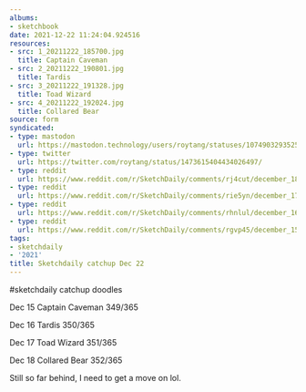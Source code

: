 ```yaml
---
albums:
- sketchbook
date: 2021-12-22 11:24:04.924516
resources:
- src: 1_20211222_185700.jpg
  title: Captain Caveman
- src: 2_20211222_190801.jpg
  title: Tardis
- src: 3_20211222_191328.jpg
  title: Toad Wizard
- src: 4_20211222_192024.jpg
  title: Collared Bear
source: form
syndicated:
- type: mastodon
  url: https://mastodon.technology/users/roytang/statuses/107490329352515225
- type: twitter
  url: https://twitter.com/roytang/status/1473615404434026497/
- type: reddit
  url: https://www.reddit.com/r/SketchDaily/comments/rj4cut/december_18th_a_store_mannequin_of_a_non_human/hpjmvwy/
- type: reddit
  url: https://www.reddit.com/r/SketchDaily/comments/rie5yn/december_17th_free_draw_friday/hpjmvkb/
- type: reddit
  url: https://www.reddit.com/r/SketchDaily/comments/rhnlul/december_16th_travel/hpjmv7p/
- type: reddit
  url: https://www.reddit.com/r/SketchDaily/comments/rgvp45/december_15th_prehistoric/hpjmutr/
tags:
- sketchdaily
- '2021'
title: Sketchdaily catchup Dec 22
---
```


#sketchdaily catchup doodles

Dec 15 Captain Caveman 349/365

Dec 16 Tardis 350/365

Dec 17 Toad Wizard 351/365

Dec 18 Collared Bear 352/365

Still so far behind, I need to get a move on lol.